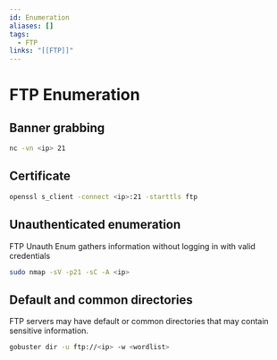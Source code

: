 ```yaml
---
id: Enumeration
aliases: []
tags:
  - FTP
links: "[[FTP]]"
---
```


# FTP Enumeration

## Banner grabbing

```sh
nc -vn <ip> 21
```

## Certificate

```sh
openssl s_client -connect <ip>:21 -starttls ftp
```

## Unauthenticated enumeration

FTP Unauth Enum gathers information without logging in with valid credentials

```sh
sudo nmap -sV -p21 -sC -A <ip>
```

## Default and common directories

FTP servers may have default or common directories that may contain sensitive
information.

```sh
gobuster dir -u ftp://<ip> -w <wordlist>
```
